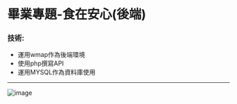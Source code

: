 # 畢業專題-食在安心(後端)

### 技術:
- 運用wmap作為後端環境<br>
- 使用php撰寫API<br>
- 運用MYSQL作為資料庫使用<br>
<hr>

![image](https://user-images.githubusercontent.com/81628204/172126832-0d3997df-eb1c-47fd-bbcd-0135eabd95c3.jpg)
